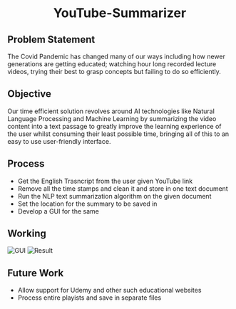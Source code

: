 <h1 align="center"> YouTube-Summarizer</h1>

## Problem Statement

The Covid Pandemic has changed many of our ways including how newer generations are getting educated; watching hour long recorded lecture videos, trying their best to grasp concepts but failing to do so efficiently. 

## Objective

Our time efficient solution revolves around AI technologies like Natural Language Processing and Machine Learning by summarizing the video content into a text passage to greatly improve the learning experience of the user whilst consuming their least possible time, bringing all of this to an easy to use user-friendly interface.

## Process

* Get the English Trasncript from the user given YouTube link
* Remove all the time stamps and clean it and store in one text document
* Run the NLP text summarization algorithm on the given document
* Set the location for the summary to be saved in
* Develop a GUI for the same

## Working
![GUI](gui.gif)
![Result](result.gif)

## Future Work

- Allow support for Udemy and other such educational websites
- Process entire playists and save in separate files
